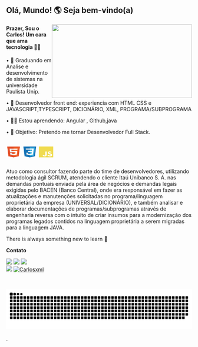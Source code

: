 


## Olá, Mundo!  🌎  Seja bem-vindo(a)
<img align='right' src="https://media.giphy.com/media/xT9IgzoKnwFNmISR8I/giphy.gif" width="380" height="200">


#### Prazer, Sou o Carlos! Um cara que ama tecnologia  👨‍💻




• 🎒  Graduando em Analise e desenvolvimento de sistemas na universidade Paulista Unip.  

• 💜  Desenvolvedor front end: experiencia com HTML CSS e JAVASCRIPT,TYPESCRIPT, DICIONÁRIO, XML, PROGRAMA/SUBPROGRAMA

• 👨‍💻  Estou aprendendo: Angular , Github,java

  

• 🎯 Objetivo: Pretendo me tornar Desenvolvedor Full Stack. 


 <div style="display: inline_block"><br>
  <img align="center" alt="HTML" height="30" width="40" src="https://raw.githubusercontent.com/devicons/devicon/master/icons/html5/html5-original.svg">
  <img align="center" alt="CSS" height="30" width="40" src="https://raw.githubusercontent.com/devicons/devicon/master/icons/css3/css3-original.svg">
  <img align="center" alt="Js" height="30" width="40" src="https://raw.githubusercontent.com/devicons/devicon/master/icons/javascript/javascript-plain.svg">
  
 
  ##
  
  <div> 




Atuo como consultor fazendo parte do time de desenvolvedores, utilizando metodologia ágil SCRUM, atendendo o cliente Itaú Unibanco S. A. nas demandas pontuais enviada pela área de negócios e demandas legais exigidas pelo BACEN (Banco Central), onde era responsável em fazer as atualizações e manutenções solicitadas no programa/linguagem proprietária da empresa (UNIVERSAL/DICIONÁRIO), e também analisar e elaborar documentações de programas/subprogramas através de engenharia reversa com o intuito de criar insumos para a modernização dos programas legados contidos na linguagem proprietária a serem migradas para a linguagem JAVA.

  

There is always something new to learn  🚀 



**Contato**
 <div> 
  <a href = "ne.carlinhos01@gmail.com"><img src="https://img.shields.io/badge/-Gmail-%23333?style=for-the-badge&logo=gmail&logoColor=white" target="_blank"></a>
  <a href="https://www.linkedin.com/in/carlos-ant%C3%B4nio-da-silva-lima-9a64a274/" target="_blank"><img src="https://img.shields.io/badge/-LinkedIn-%230077B5?style=for-the-badge&logo=linkedin&logoColor=white" target="_blank"></a> 
  <a href="https://www.youtube.com/channel/UC8ASaQmJoDwTN-Y5vvyBQxQ" target="_blank"><img src="https://img.shields.io/badge/-Youtube-%23EA4335?style=for-the-badge&logo=youtube&logoColor=white" target="_blank"></a>
   
 
</div>
    
    
    

  </div>
  <a href="https://github.com/Carlosxml/Carlos.html/edit/main/README.md "><img src="https://github-readme-stats.vercel.app/api/top-langs/?username=Carlosxml&layout=compact&theme=dark"/></a> 
  <a href="https://github.com/Carlosxml"><img src="https://github-readme-stats.vercel.app/api?username=Carlosxml&show_icons=true&theme=dark&include_all_commits=true&count_private=true" alt="Carlosxml"/></a>
</p> 
  <div>
 
 


  
</div>
 <br>
<div  align="center"> 

 
  ![Snake animation](https://github.com/ellen2121/ellen2121/blob/output/github-contribution-grid-snake.svg)
 
</div>
 
  
 
</div>





.



 

  









